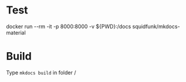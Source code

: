 # Test

docker run --rm -it -p 8000:8000 -v ${PWD}:/docs squidfunk/mkdocs-material

# Build
Type `mkdocs build` in folder /